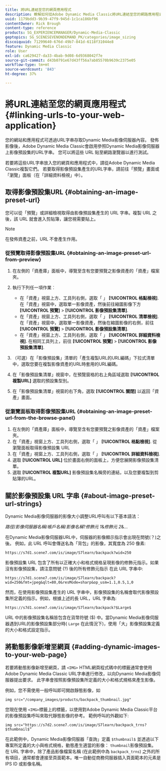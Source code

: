 ```yaml
---
title: 將URL連結至您的網頁應用程式
description: 瞭解如何從Adobe Dynamic Media Classic將URL連結至您的網路應用程式。
uuid: 1179bdd3-9b39-47f9-945d-1c1ca186bf96
contentOwner: Rick Brough
content-type: reference
products: SG_EXPERIENCEMANAGER/Dynamic-Media-Classic
geptopics: SG_SCENESEVENONDEMAND_PK/categories/image_sizing
discoiquuid: 71299640-676d-49b7-841d-6118f31044e8
feature: Dynamic Media Classic
role: User
exl-id: ca629427-da33-4bab-9d08-6d9368042f7e
source-git-commit: d43b0791e67d43ff56a7ab85570b9639c2375e05
workflow-type: tm+mt
source-wordcount: '843'
ht-degree: 37%

---
```


# 將URL連結至您的網頁應用程式{#linking-urls-to-your-web-application}

您的網站和應用程式可透過URL字串存取Dynamic Media影像伺服器內容。 發佈影像後，Adobe Dynamic Media Classic會啟用參照Dynamic Media影像伺服器上影像預設集的URL字串。 您可以將這些 URL 貼至網路瀏覽器以進行測試。

若要將這些URL字串放入您的網頁和應用程式中，請從Adobe Dynamic Media Classic複製它們。 若要取得影像預設集產生的URL字串，請前往「預覽」畫面或「瀏覽」面板（在「詳細資料檢視」中）。

## 取得影像預設集URL {#obtaining-an-image-preset-url}

您可以從「預覽」或詳細檢視取得由影像預設集產生的 URL 字串。複製 URL 之後，該 URL 就會進入剪貼簿，讓您視需要貼上。

>[!NOTE]
>
>在發佈資產之前，URL 不會產生作用。

### 從預覽取得影像預設集URL {#obtaining-an-image-preset-url-from-preview}

1. 在左側的「資產庫」面板中，導覽至含有您要預覽之影像資產的「資產」檔案夾。
1. 執行下列任一項作業︰

   * 在「資產」視窗上方、工具列右側，選取「 」 **[!UICONTROL 格點檢視]**. 在「資產」視窗中，選取單一影像資產，然後前往縮圖影像下方 **[!UICONTROL 預覽]** > **[!UICONTROL 影像預設集清單]**.
   * 在「資產」視窗上方、工具列右側，選取「 」 **[!UICONTROL 清單檢視]**. 在「資產」視窗中，選取單一影像資產，然後在縮圖影像的右側，前往 **[!UICONTROL 預覽]** > **[!UICONTROL 影像預設集清單]**.
   * 在「資產」視窗上方、工具列右側，選取「 」 **[!UICONTROL 詳細資料檢視]**. 在相同工具列上，前往 **[!UICONTROL 預覽]** > **[!UICONTROL 影像預設集清單]**.

1. （可選）在「影像預設集」清單的「產生複製URL的URL編碼」下拉式清單中，選取您要在複製影像資產的URL時套用的URL編碼。
1. 在「影像預設集清單」視窗中，在預覽窗格的右上角區域選取 **[!UICONTROL 複製URL]** 選取的預設集型別。
1. 在「影像預設集清單」視窗的右下角，選取 **[!UICONTROL 關閉]** 以返回「資產」畫面。

### 從瀏覽面板取得影像預設集URL {#obtaining-an-image-preset-url-from-the-browse-panel}

1. 在左側的「資產庫」面板中，導覽至含有您要預覽之影像資產的「資產」檔案夾。
1. 在「資產」視窗上方、工具列右側，選取「 」 **[!UICONTROL 格點檢視]**. 從瀏覽面板取得影像預設集 URL
1. 在「資產」視窗上方、工具列右側，選取「 」 **[!UICONTROL 詳細資料檢視]**.
1. 選取 **[!UICONTROL URL]** 位於畫面右側的面板上，方便您展開影像預設集清單。
1. 選取 **[!UICONTROL 複製URL]** 影像預設集名稱旁的連結，以及您要複製到剪貼簿的URL。

## 關於影像預設集 URL 字串 {#about-image-preset-url-strings}

Dynamic Media影像伺服器的影像大小調整URL呼叫有以下基本語法：

*路徑*/*影像伺服器名稱*/*帳戶名稱*/*影像名稱*?*修飾元 1*&amp;*修飾元 2*&amp;...

在Dynamic Media影像伺服器URL中，伺服器的影像顯示指示會出現在問號(？)之後。 例如，此 URL 呼叫會傳送名為「背包」的影像，其寬度為 250 像素:

```as3
https://s7d1.scene7.com/is/image/S7learn/backpack?wid=250
```

影像預設集 URL 包含了所有以正確大小和格式規格呈現影像的修飾元指示。如果沒有影像預設集，請注意問號 (?) 後的所有修飾元指示 在此 URL 字串中:

```as3
https://s7d1.scene7.com/is/image/S7learn/backpack?wid=250&fmt=jpeg&qlt=80,0&resMode=sharp&op_usm=1.1,0.5,1,0
```

然而，在使用影像預設集產生的 URL 字串中，影像預設集的名稱會取代影像預設集所定義的指示。例如，根據上述的長 URL，URL 字串為:

```as3
https://s7d1.scene7.com/is/image/S7learn/backpack?$Large$
```

URL 中的影像預設集名稱皆包含在貨幣符號 ($) 中。當Dynamic Media影像伺服器遇到URL的影像預設集部分時( `Large` 在此情況下)，使用「大」影像預設集定義的大小和格式設定指示。

## 將動態影像新增至網頁 {#adding-dynamic-images-to-your-web-page}

若要將動態影像新增至網頁，請 `<IMG>` HTML網頁程式碼中的標籤通常會使用Adobe Dynamic Media Classic URL字串進行修改，以向Dynamic Media影像伺服器提出要求。 此字串會按照影像預設集所定義的大小和格式規格來產生影像。

例如，您不需使用一般呼叫即可開啟靜態影像，如

```as3
img src="/company_images/products/backpack_thumbnail.jpg"
```

您現在使用 `<IMG>`標籤上的標籤，以使用對Adobe Dynamic Media Classic平台的影像預設集呼叫來取代靜態影像的參考。 範例呼叫的外觀如下:

```as3
img src="https://s7d2.scene7.com/is/image/S7learn/backpack_trns?$thumbnail$”
```

在此範例中，Dynamic Media影像伺服器「查詢」定義 `$thumbnail$` 並透過以下專案所定義的大小與格式規格，動態產生適當的影像： `thumbnail`影像預設集。 在 URL 字串中，除了產品影像檔案名稱 (在此範例中為 `backpack_trns`) 之外的所有項目，通常都會連接至頁面範本。唯一自動從商務伺服器插入頁面範本的元素是 IPS ID 或影像名稱。
